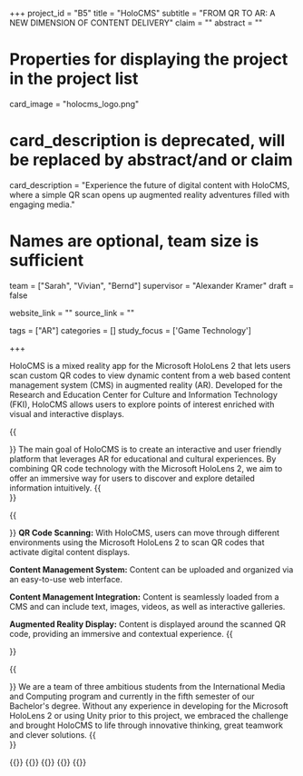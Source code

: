 +++
project_id = "B5"
title = "HoloCMS"
subtitle = "FROM QR TO AR: A NEW DIMENSION OF CONTENT DELIVERY"
claim = ""
abstract = ""

# Properties for displaying the project in the project list
card_image = "holocms_logo.png"
# card_description is deprecated, will be replaced by abstract/and or claim
card_description = "Experience the future of digital content with HoloCMS, where a simple QR scan opens up augmented reality adventures filled with engaging media." 

# Names are optional, team size is sufficient
team = ["Sarah", "Vivian", "Bernd"]
supervisor = "Alexander Kramer"
draft = false

website_link = ""
source_link = ""

tags = ["AR"]
categories = []
study_focus = ['Game Technology']

+++

HoloCMS is a mixed reality app for the Microsoft HoloLens 2 that lets users scan custom QR codes to view dynamic content from a web based content management system (CMS) in augmented reality (AR). Developed for the Research and Education Center for Culture and Information Technology (FKI), HoloCMS allows users to explore points of interest enriched with visual and interactive displays. 

{{<section title="Our Goal">}}
The main goal of HoloCMS is to create an interactive and user friendly platform that leverages AR for educational and cultural experiences. By combining QR code technology with the Microsoft HoloLens 2, we aim to offer an immersive way for users to discover and explore detailed information intuitively.
{{</section>}}

{{<section title="Features">}}
**QR Code Scanning:**
 With HoloCMS, users can move through different environments using the Microsoft HoloLens 2 to scan QR codes that activate digital content displays.

**Content Management System:**
Content can be uploaded and organized via an easy-to-use web interface.

**Content Management Integration:** 
Content is seamlessly loaded from a CMS and can include text, images, videos, as well as interactive galleries.

**Augmented Reality Display:**
Content is displayed around the scanned QR code, providing an immersive and contextual experience.
{{</section>}} 


{{<section title="The Team">}}
We are a team of three ambitious students from the International Media and Computing program and currently in the fifth semester of our Bachelor's degree. Without any experience  in developing for the Microsoft HoloLens 2 or using Unity prior to this project, we embraced the challenge and brought HoloCMS to life through innovative thinking, great teamwork and clever solutions. 
{{</section>}} 

{{<gallery>}}
{{<team-member image="holocms_team_sarah.png" name="Sarah">}}
{{<team-member image="holocms_team_vivian.png" name="Vivian">}}
{{<team-member image="holocms_team_bernd.png" name="Bernd">}}
{{</gallery>}}

